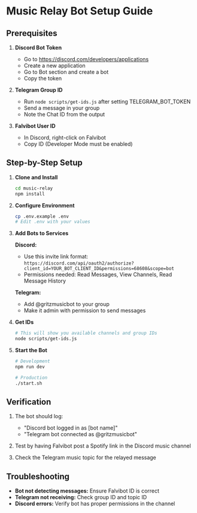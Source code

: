 # Music Relay Bot Setup Guide

## Prerequisites

1. **Discord Bot Token**
   - Go to https://discord.com/developers/applications
   - Create a new application
   - Go to Bot section and create a bot
   - Copy the token

2. **Telegram Group ID**
   - Run `node scripts/get-ids.js` after setting TELEGRAM_BOT_TOKEN
   - Send a message in your group
   - Note the Chat ID from the output

3. **Falvibot User ID**
   - In Discord, right-click on Falvibot
   - Copy ID (Developer Mode must be enabled)

## Step-by-Step Setup

1. **Clone and Install**
   ```bash
   cd music-relay
   npm install
   ```

2. **Configure Environment**
   ```bash
   cp .env.example .env
   # Edit .env with your values
   ```

3. **Add Bots to Services**
   
   **Discord:**
   - Use this invite link format: 
     `https://discord.com/api/oauth2/authorize?client_id=YOUR_BOT_CLIENT_ID&permissions=68608&scope=bot`
   - Permissions needed: Read Messages, View Channels, Read Message History

   **Telegram:**
   - Add @gritzmusicbot to your group
   - Make it admin with permission to send messages

4. **Get IDs**
   ```bash
   # This will show you available channels and group IDs
   node scripts/get-ids.js
   ```

5. **Start the Bot**
   ```bash
   # Development
   npm run dev
   
   # Production
   ./start.sh
   ```

## Verification

1. The bot should log:
   - "Discord bot logged in as [bot name]"
   - "Telegram bot connected as @gritzmusicbot"

2. Test by having Falvibot post a Spotify link in the Discord music channel

3. Check the Telegram music topic for the relayed message

## Troubleshooting

- **Bot not detecting messages:** Ensure Falvibot ID is correct
- **Telegram not receiving:** Check group ID and topic ID
- **Discord errors:** Verify bot has proper permissions in the channel